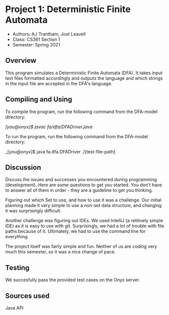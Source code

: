 
# Project 1: Deterministic Finite Automata

* Authors: AJ Trantham, Jost Leavell
* Class: CS361 Section 1
* Semester: Spring 2021

## Overview

This program simulates a Deterministic Finite Automata (DFA). It takes input text files formatted accordingly 
and outputs the language and which strings in the input file are accepted in the DFA's language.

## Compiling and Using

To compile the program, run the following command from the DFA-model directory: 
 
_[you@onyx]$ javac fa/dfa/DFADriver.java_

To run the program, run the following command from the DFA-model directory: 

_[you@onyx]$ java fa.dfa.DFADriver ./[test-file-path]


## Discussion

Discuss the issues and successes you encountered during programming
(development). Here are some questions to get you started. You don't
have to answer all of them in order - they are a guideline to get you
thinking.

Figuring out which Set to use, and how to use it was a challenge. Our initial planning made it very simple to use a 
non-set data structure, and changing it was surprisingly difficult. 

Another challenge was figuring out IDEs. We used IntelliJ (a relitively simple IDE) as it is easy to use with git. 
Surprisingly, we had a lot of trouble with file paths because of it. Ultimately, we had to use the command line for 
everything. 
 
The project itself was fairly simple and fun. Neither of us are coding very much this semester, so it was a nice 
change of pace. 

## Testing

We succesfully pass the provided test cases on the Onyx server. 


## Sources used

Java API 
